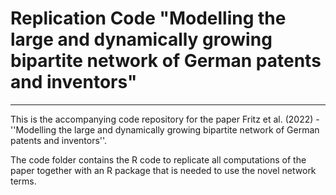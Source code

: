 # Replication Code "Modelling the large and dynamically growing bipartite network of German patents and inventors"
 
------------

This is the accompanying code repository for the paper Fritz et al. (2022) - ''Modelling the large and dynamically growing bipartite network of German patents and inventors''.

The code folder contains the R code to replicate all computations of the paper together with an R package that is needed to use the novel network terms.
